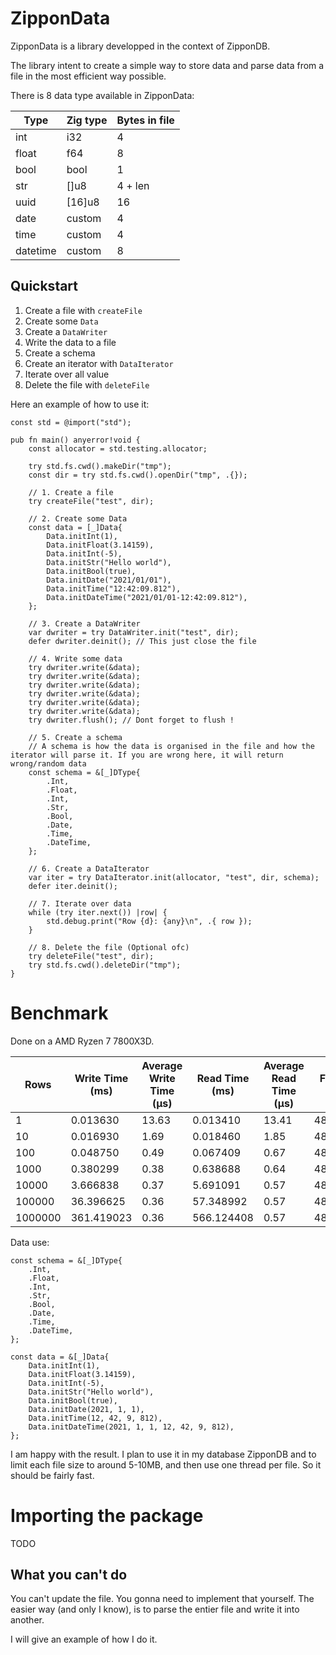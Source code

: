 # ZipponData

ZipponData is a library developped in the context of ZipponDB.

The library intent to create a simple way to store data and parse data from a file in the most efficient way possible. 

There is 8 data type available in ZipponData:

| Type | Zig type | Bytes in file |
| --- | --- | --- |
| int | i32 | 4 |
| float | f64 | 8 |
| bool | bool | 1 |
| str | []u8 | 4 + len |
| uuid | [16]u8 | 16 |
| date | custom | 4 |
| time | custom | 4 |
| datetime | custom | 8 |

## Quickstart

1. Create a file with `createFile`
2. Create some `Data`
3. Create a `DataWriter`
4. Write the data to a file
5. Create a schema
6. Create an iterator with `DataIterator`
7. Iterate over all value
8. Delete the file with `deleteFile`

Here an example of how to use it:
```zig
const std = @import("std");

pub fn main() anyerror!void {
    const allocator = std.testing.allocator;

    try std.fs.cwd().makeDir("tmp");
    const dir = try std.fs.cwd().openDir("tmp", .{});

    // 1. Create a file
    try createFile("test", dir);

    // 2. Create some Data
    const data = [_]Data{
        Data.initInt(1),
        Data.initFloat(3.14159),
        Data.initInt(-5),
        Data.initStr("Hello world"),
        Data.initBool(true),
        Data.initDate("2021/01/01"),
        Data.initTime("12:42:09.812"),
        Data.initDateTime("2021/01/01-12:42:09.812"),
    };

    // 3. Create a DataWriter
    var dwriter = try DataWriter.init("test", dir);
    defer dwriter.deinit(); // This just close the file

    // 4. Write some data
    try dwriter.write(&data);
    try dwriter.write(&data);
    try dwriter.write(&data);
    try dwriter.write(&data);
    try dwriter.write(&data);
    try dwriter.write(&data);
    try dwriter.flush(); // Dont forget to flush !

    // 5. Create a schema
    // A schema is how the data is organised in the file and how the iterator will parse it. If you are wrong here, it will return wrong/random data
    const schema = &[_]DType{
        .Int,
        .Float,
        .Int,
        .Str,
        .Bool,
        .Date,
        .Time,
        .DateTime,
    };

    // 6. Create a DataIterator
    var iter = try DataIterator.init(allocator, "test", dir, schema);
    defer iter.deinit();

    // 7. Iterate over data
    while (try iter.next()) |row| {
        std.debug.print("Row {d}: {any}\n", .{ row });
    }

    // 8. Delete the file (Optional ofc)
    try deleteFile("test", dir);
    try std.fs.cwd().deleteDir("tmp");
}
```

# Benchmark

Done on a AMD Ryzen 7 7800X3D.

| Rows | Write Time (ms) | Average Write Time (μs) | Read Time (ms) | Average Read Time (μs) | File Size (B) |
| --- | --- | --- | --- | --- | --- |
| 1         | 0.013630      | 13.63 | 0.013410      | 13.41 | 48        |
| 10        | 0.016930      | 1.69  | 0.018460      | 1.85  | 480       |
| 100       | 0.048750      | 0.49  | 0.067409      | 0.67  | 4800      |
| 1000      | 0.380299      | 0.38  | 0.638688      | 0.64  | 48000     |
| 10000     | 3.666838      | 0.37  | 5.691091      | 0.57  | 480000    |
| 100000    | 36.396625     | 0.36  | 57.348992     | 0.57  | 4800000   |
| 1000000   | 361.419023    | 0.36  | 566.124408    | 0.57  | 48000000  |

Data use:
```zig
const schema = &[_]DType{
    .Int,
    .Float,
    .Int,
    .Str,
    .Bool,
    .Date,
    .Time,
    .DateTime,
};

const data = &[_]Data{
    Data.initInt(1),
    Data.initFloat(3.14159),
    Data.initInt(-5),
    Data.initStr("Hello world"),
    Data.initBool(true),
    Data.initDate(2021, 1, 1),
    Data.initTime(12, 42, 9, 812),
    Data.initDateTime(2021, 1, 1, 12, 42, 9, 812),
};
```

I am happy with the result. I plan to use it in my database ZipponDB and to limit each file size to around 5-10MB, and then use one thread per file.
So it should be fairly fast.

# Importing the package

TODO

## What you can't do

You can't update the file. You gonna need to implement that yourself. The easier way (and only I know), is to parse the entier file and write it into another.

I will give an example of how I do it.
